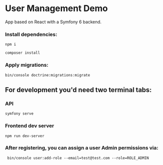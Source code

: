 # User Management Demo

App based on React with a Symfony 6 backend.

### Install dependencies:
`npm i`

`composer install`


### Apply migrations:

`bin/console doctrine:migrations:migrate`

## For development you'd need two terminal tabs:
### API
`symfony serve`

### Frontend dev server
`npm run dev-server`


### After registering, you can assign a user Admin permissions via:
` bin/console user:add-role --email=test@test.com --role=ROLE_ADMIN`
